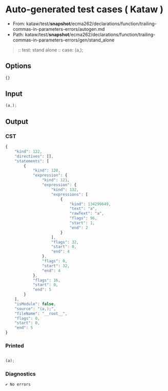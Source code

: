 # Auto-generated test cases ( Kataw )
- From: kataw/test/__snapshot__/ecma262/declarations/function/trailing-commas-in-parameters-errors/autogen.md
- Path: kataw/test/__snapshot__/ecma262/declarations/function/trailing-commas-in-parameters-errors/gen/stand_alone
> :: test: stand alone
> :: case: (a,);
## Options

`````js
{}
`````
## Input

`````js
(a,);
`````
## Output

### CST

```javascript
{
    "kind": 122,
    "directives": [],
    "statements": [
        {
            "kind": 120,
            "expression": {
                "kind": 121,
                "expression": {
                    "kind": 132,
                    "expressions": [
                        {
                            "kind": 134299649,
                            "text": "a",
                            "rawText": "a",
                            "flags": 96,
                            "start": 1,
                            "end": 2
                        }
                    ],
                    "flags": 32,
                    "start": 0,
                    "end": 4
                },
                "flags": 0,
                "start": 32,
                "end": 4
            },
            "flags": 16,
            "start": 0,
            "end": 5
        }
    ],
    "isModule": false,
    "source": "(a,);",
    "fileName": "__root__",
    "flags": 0,
    "start": 0,
    "end": 5
}
```

### Printed

```javascript

(a);
```

### Diagnostics

```javascript
✔ No errors
```

